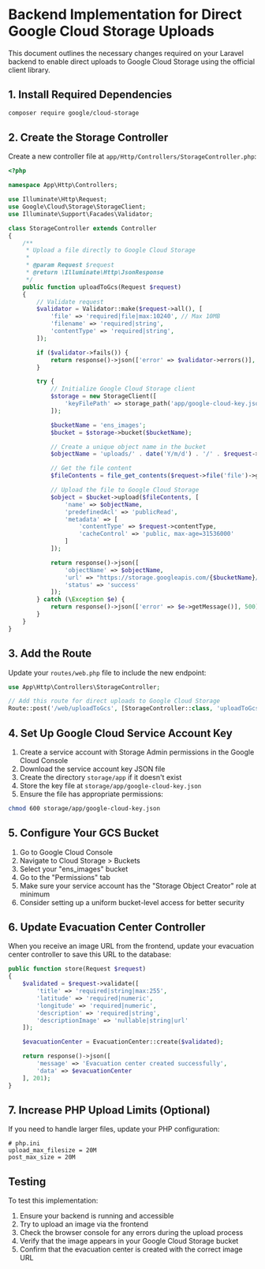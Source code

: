 # Backend Implementation for Direct Google Cloud Storage Uploads

This document outlines the necessary changes required on your Laravel backend to enable direct uploads to Google Cloud Storage using the official client library.

## 1. Install Required Dependencies

```bash
composer require google/cloud-storage
```

## 2. Create the Storage Controller

Create a new controller file at `app/Http/Controllers/StorageController.php`:

```php
<?php

namespace App\Http\Controllers;

use Illuminate\Http\Request;
use Google\Cloud\Storage\StorageClient;
use Illuminate\Support\Facades\Validator;

class StorageController extends Controller
{
    /**
     * Upload a file directly to Google Cloud Storage
     *
     * @param Request $request
     * @return \Illuminate\Http\JsonResponse
     */
    public function uploadToGcs(Request $request)
    {
        // Validate request
        $validator = Validator::make($request->all(), [
            'file' => 'required|file|max:10240', // Max 10MB
            'filename' => 'required|string',
            'contentType' => 'required|string',
        ]);

        if ($validator->fails()) {
            return response()->json(['error' => $validator->errors()], 400);
        }

        try {
            // Initialize Google Cloud Storage client
            $storage = new StorageClient([
                'keyFilePath' => storage_path('app/google-cloud-key.json')
            ]);

            $bucketName = 'ens_images';
            $bucket = $storage->bucket($bucketName);

            // Create a unique object name in the bucket
            $objectName = 'uploads/' . date('Y/m/d') . '/' . $request->filename;

            // Get the file content
            $fileContents = file_get_contents($request->file('file')->getRealPath());

            // Upload the file to Google Cloud Storage
            $object = $bucket->upload($fileContents, [
                'name' => $objectName,
                'predefinedAcl' => 'publicRead',
                'metadata' => [
                    'contentType' => $request->contentType,
                    'cacheControl' => 'public, max-age=31536000'
                ]
            ]);

            return response()->json([
                'objectName' => $objectName,
                'url' => "https://storage.googleapis.com/{$bucketName}/{$objectName}",
                'status' => 'success'
            ]);
        } catch (\Exception $e) {
            return response()->json(['error' => $e->getMessage()], 500);
        }
    }
}
```

## 3. Add the Route

Update your `routes/web.php` file to include the new endpoint:

```php
use App\Http\Controllers\StorageController;

// Add this route for direct uploads to Google Cloud Storage
Route::post('/web/uploadToGcs', [StorageController::class, 'uploadToGcs']);
```

## 4. Set Up Google Cloud Service Account Key

1. Create a service account with Storage Admin permissions in the Google Cloud Console
2. Download the service account key JSON file
3. Create the directory `storage/app` if it doesn't exist
4. Store the key file at `storage/app/google-cloud-key.json`
5. Ensure the file has appropriate permissions:

```bash
chmod 600 storage/app/google-cloud-key.json
```

## 5. Configure Your GCS Bucket

1. Go to Google Cloud Console
2. Navigate to Cloud Storage > Buckets
3. Select your "ens_images" bucket
4. Go to the "Permissions" tab
5. Make sure your service account has the "Storage Object Creator" role at minimum
6. Consider setting up a uniform bucket-level access for better security

## 6. Update Evacuation Center Controller

When you receive an image URL from the frontend, update your evacuation center controller to save this URL to the database:

```php
public function store(Request $request)
{
    $validated = $request->validate([
        'title' => 'required|string|max:255',
        'latitude' => 'required|numeric',
        'longitude' => 'required|numeric',
        'description' => 'required|string',
        'descriptionImage' => 'nullable|string|url'
    ]);

    $evacuationCenter = EvacuationCenter::create($validated);

    return response()->json([
        'message' => 'Evacuation center created successfully',
        'data' => $evacuationCenter
    ], 201);
}
```

## 7. Increase PHP Upload Limits (Optional)

If you need to handle larger files, update your PHP configuration:

```
# php.ini
upload_max_filesize = 20M
post_max_size = 20M
```

## Testing

To test this implementation:

1. Ensure your backend is running and accessible
2. Try to upload an image via the frontend
3. Check the browser console for any errors during the upload process
4. Verify that the image appears in your Google Cloud Storage bucket
5. Confirm that the evacuation center is created with the correct image URL

